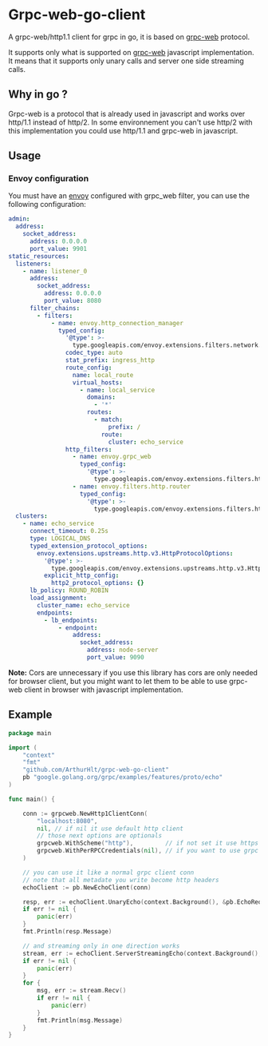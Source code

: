 # Grpc-web-go-client

A grpc-web/http1.1 client for grpc in go, it is based on [grpc-web](https://github.com/grpc/grpc-web) protocol.

It supports only what is supported on [grpc-web](https://github.com/grpc/grpc-web) javascript implementation.
It means that it supports only unary calls and server one side streaming calls.

## Why in go ?

Grpc-web is a protocol that is already used in javascript and works over http/1.1 instead of http/2.
In some environnement you can't use http/2 with this implementation you could use http/1.1 and grpc-web in javascript.

## Usage

### Envoy configuration

You must have an [envoy](https://www.envoyproxy.io/) configured with grpc_web filter, you can use the following configuration:

```yaml
admin:
  address:
    socket_address:
      address: 0.0.0.0
      port_value: 9901
static_resources:
  listeners:
    - name: listener_0
      address:
        socket_address:
          address: 0.0.0.0
          port_value: 8080
      filter_chains:
        - filters:
            - name: envoy.http_connection_manager
              typed_config:
                '@type': >-
                  type.googleapis.com/envoy.extensions.filters.network.http_connection_manager.v3.HttpConnectionManager
                codec_type: auto
                stat_prefix: ingress_http
                route_config:
                  name: local_route
                  virtual_hosts:
                    - name: local_service
                      domains:
                        - '*'
                      routes:
                        - match:
                            prefix: /
                          route:
                            cluster: echo_service
                http_filters:
                  - name: envoy.grpc_web
                    typed_config:
                      '@type': >-
                        type.googleapis.com/envoy.extensions.filters.http.grpc_web.v3.GrpcWeb
                  - name: envoy.filters.http.router
                    typed_config:
                      '@type': >-
                        type.googleapis.com/envoy.extensions.filters.http.router.v3.Router
  clusters:
    - name: echo_service
      connect_timeout: 0.25s
      type: LOGICAL_DNS
      typed_extension_protocol_options:
        envoy.extensions.upstreams.http.v3.HttpProtocolOptions:
          '@type': >-
            type.googleapis.com/envoy.extensions.upstreams.http.v3.HttpProtocolOptions
          explicit_http_config:
            http2_protocol_options: {}
      lb_policy: ROUND_ROBIN
      load_assignment:
        cluster_name: echo_service
        endpoints:
          - lb_endpoints:
              - endpoint:
                  address:
                    socket_address:
                      address: node-server
                      port_value: 9090
```

**Note:** Cors are unnecessary if you use this library has cors are only needed for browser client, but 
you might want to let them to be able to use grpc-web client in browser with javascript implementation.


## Example

```go
package main

import (
	"context"
	"fmt"
	"github.com/ArthurHlt/grpc-web-go-client"
	pb "google.golang.org/grpc/examples/features/proto/echo"
)

func main() {

	conn := grpcweb.NewHttp1ClientConn(
		"localhost:8080",
		nil, // if nil it use default http client
		// those next options are optionals
		grpcweb.WithScheme("http"),         // if not set it use https
		grpcweb.WithPerRPCCredentials(nil), // if you want to use grpc auth
	)

	// you can use it like a normal grpc client conn
	// note that all metadate you write become http headers
	echoClient := pb.NewEchoClient(conn)

	resp, err := echoClient.UnaryEcho(context.Background(), &pb.EchoRequest{Message: "hello"})
	if err != nil {
		panic(err)
	}
	fmt.Println(resp.Message)

	// and streaming only in one direction works
	stream, err := echoClient.ServerStreamingEcho(context.Background(), &pb.EchoRequest{Message: "hello"})
	if err != nil {
		panic(err)
	}
	for {
		msg, err := stream.Recv()
		if err != nil {
			panic(err)
		}
		fmt.Println(msg.Message)
	}
}
```

